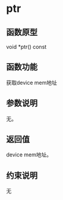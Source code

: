 # ptr 

## 函数原型<a name="zh-cn_topic_0000001933105876_section9943mcpsimp"></a>

void \*ptr\(\) const

## 函数功能<a name="zh-cn_topic_0000001933105876_section9946mcpsimp"></a>

获取device mem地址

## 参数说明<a name="zh-cn_topic_0000001933105876_section9949mcpsimp"></a>

无。

## 返回值<a name="zh-cn_topic_0000001933105876_section9952mcpsimp"></a>

device mem地址。

## 约束说明<a name="zh-cn_topic_0000001933105876_section9955mcpsimp"></a>

无

